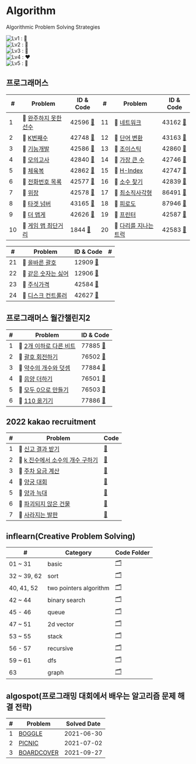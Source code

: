 # Algorithm
Algorithmic Problem Solving Strategies

![Lv1](https://img.shields.io/badge/Lv.1_-4CAF50?style=flat) : 💚 <br>
![Lv2](https://img.shields.io/badge/Lv.2_-FFC107?style=flat) : 💛 <br>
![Lv3](https://img.shields.io/badge/Lv.3_-FF9800?style=flat) : 🧡 <br>
![Lv4](https://img.shields.io/badge/Lv.4_-FF5722?style=flat) : ❤️ <br>
![Lv5](https://img.shields.io/badge/Lv.5_-F44336?style=flat) : 🖤 <br>

## 프로그래머스
| # | Problem | ID & Code | # | Problem | ID & Code | 
| - | ------- | --------- | - | ------- | --------- |
| 1 | 💚 [완주하지 못한 선수](https://programmers.co.kr/learn/courses/30/lessons/42576) | 42596 [📝](https://github.com/mocha-kim/algorithm/blob/main/programmers/hash/42596.cpp) | 11 | 🧡 [네트워크](https://school.programmers.co.kr/learn/courses/30/lessons/43162) | 43162 [📝](https://github.com/mocha-kim/algorithm/blob/main/programmers/dfs-bfs/43162.cpp) |
| 2 | 💚 [K번째수](https://programmers.co.kr/learn/courses/30/lessons/42748) | 42748 [📝](https://github.com/mocha-kim/algorithm/blob/main/programmers/sort/42748.cpp) | 12 | 🧡 [단어 변환](https://school.programmers.co.kr/learn/courses/30/lessons/43163) | 43163 [📝](https://github.com/mocha-kim/algorithm/blob/main/programmers/dfs-bfs/43163.cpp) |
| 3 | 💛 [기능개발](https://programmers.co.kr/learn/courses/30/lessons/42586) | 42586 [📝](https://github.com/mocha-kim/algorithm/blob/main/programmers/stack-queue/42586.cpp) | 13 | 💛 [조이스틱](https://school.programmers.co.kr/learn/courses/30/lessons/42860) | 42860 [📝](https://github.com/mocha-kim/algorithm/blob/main/programmers/greedy/42860.cpp) |
| 4 | 💚 [모의고사](https://programmers.co.kr/learn/courses/30/lessons/42840) | 42840 [📝](https://github.com/mocha-kim/algorithm/blob/main/programmers/ex-search/42840.cpp) | 14 | 💛 [가장 큰 수](https://school.programmers.co.kr/learn/courses/30/lessons/42746) | 42746 [📝](https://github.com/mocha-kim/algorithm/blob/main/programmers/sort/42746.cpp) |
| 5 | 💚 [체육복](https://programmers.co.kr/learn/courses/30/lessons/42862) | 42862 [📝](https://github.com/mocha-kim/algorithm/blob/main/programmers/greedy/42862.cpp) | 15 | 💛 [H-Index](https://school.programmers.co.kr/learn/courses/30/lessons/42747) | 42747 [📝](https://github.com/mocha-kim/algorithm/blob/main/programmers/sort/42747.cpp) |
| 6 | 💛 [전화번호 목록](https://programmers.co.kr/learn/courses/30/lessons/42577) | 42577 [📝](https://github.com/mocha-kim/algorithm/blob/main/programmers/hash/42577.cpp) | 16 | 💛 [소수 찾기](https://school.programmers.co.kr/learn/courses/30/lessons/42839) | 42839 [📝](https://github.com/mocha-kim/algorithm/blob/main/programmers/ex-search/42839.cpp) |
| 7 | 💛 [위장](https://programmers.co.kr/learn/courses/30/lessons/42578) | 42578 [📝](https://github.com/mocha-kim/algorithm/blob/main/programmers/hash/42578.cpp) | 17 | 💚 [최소직사각형](https://school.programmers.co.kr/learn/courses/30/lessons/86491) | 86491 [📝](https://github.com/mocha-kim/algorithm/blob/main/programmers/ex-search/86491.cpp) |
| 8 | 💛 [타겟 넘버](https://programmers.co.kr/learn/courses/30/lessons/43165) | 43165 [📝](https://github.com/mocha-kim/algorithm/blob/main/programmers/dfs-bfs/43165.cpp) | 18 | 💛 [피로도](https://school.programmers.co.kr/learn/courses/30/lessons/87946) | 87946 [📝](https://github.com/mocha-kim/algorithm/blob/main/programmers/ex-search/87946.cpp) |
| 9 | 💛 [더 맵게](https://programmers.co.kr/learn/courses/30/lessons/42626) | 42626 [📝](https://github.com/mocha-kim/algorithm/blob/main/programmers/heap/42626.cpp) | 19 | 💛 [프린터](https://school.programmers.co.kr/learn/courses/30/lessons/42587) | 42587 [📝](https://github.com/mocha-kim/algorithm/blob/main/programmers/stack-queue/42587.cpp) |
| 10 | 💛 [게임 맵 최단거리](https://school.programmers.co.kr/learn/courses/30/lessons/1844) | 1844 [📝](https://github.com/mocha-kim/algorithm/blob/main/programmers/dfs-bfs/1844.cpp) | 20 | 💛 [다리를 지나는 트럭](https://school.programmers.co.kr/learn/courses/30/lessons/42583) | 42583 [📝](https://github.com/mocha-kim/algorithm/blob/main/programmers/stack-queue/42583.cpp) |

| # | Problem | ID & Code | # |
| - | ------- | --------- | - |
| 21 | 💛 [올바른 괄호](https://school.programmers.co.kr/learn/courses/30/lessons/12909) | 12909 [📝](https://github.com/mocha-kim/algorithm/blob/main/programmers/stack-queue/12909.cpp)
| 22 | 💚 [같은 숫자는 싫어](https://school.programmers.co.kr/learn/courses/30/lessons/12906) | 12906 [📝](https://github.com/mocha-kim/algorithm/blob/main/programmers/stack-queue/12906.cpp)
| 23 | 💛 [주식가격](https://school.programmers.co.kr/learn/courses/30/lessons/42584#) | 42584 [📝](https://github.com/mocha-kim/algorithm/blob/main/programmers/stack-queue/42584.cpp)
| 24 | 💛 [디스크 컨트롤러](https://school.programmers.co.kr/learn/courses/30/lessons/42627) | 42627 [📝](https://github.com/mocha-kim/algorithm/blob/main/programmers/heap/42627.cpp)

## 프로그래머스 월간챌린지2
| # | Problem | ID & Code | 
| - | ------- | ------------ |
| 1 | 💛 [2개 이하로 다른 비트](https://school.programmers.co.kr/learn/courses/30/lessons/77885) | 77885 [📝](https://github.com/mocha-kim/algorithm/blob/main/programmers/challenges-2/77885.cpp) |
| 2 | 💛 [괄호 회전하기](https://school.programmers.co.kr/learn/courses/30/lessons/76502) | 76502 [📝](https://github.com/mocha-kim/algorithm/blob/main/programmers/challenges-2/76502.cpp) |
| 3 | 💚 [약수의 개수와 덧셈](https://school.programmers.co.kr/learn/courses/30/lessons/77884) | 77884 [📝](https://github.com/mocha-kim/algorithm/blob/main/programmers/challenges-2/77884.cpp) |
| 4 | 💚 [음양 더하기](https://school.programmers.co.kr/learn/courses/30/lessons/76501) | 76501 [📝](https://github.com/mocha-kim/algorithm/blob/main/programmers/challenges-2/76501.cpp) |
| 5 | 🧡 [모두 0으로 만들기](https://school.programmers.co.kr/learn/courses/30/lessons/76503) | 76503 [📝](https://github.com/mocha-kim/algorithm/blob/main/programmers/challenges-2/76503.cpp) |
| 6 | 🧡 [110 옮기기](https://school.programmers.co.kr/learn/courses/30/lessons/77886) | 77886 [📝](https://github.com/mocha-kim/algorithm/blob/main/programmers/challenges-2/77886.cpp) |

## 2022 kakao recruitment

| # | Problem | Code | 
|-- | ------- | ------- |
| 1 | 💚 [신고 결과 받기](https://programmers.co.kr/learn/courses/30/lessons/92334) | [📝](https://github.com/mocha-kim/algorithm/blob/main/2022-kakao/1.cpp) |
| 2 | 💛 [k 진수에서 소수의 개수 구하기](https://programmers.co.kr/learn/courses/30/lessons/92335) | [📝](https://github.com/mocha-kim/algorithm/blob/main/2022-kakao/2.cpp) |
| 3 | 💛 [주차 요금 계산](https://programmers.co.kr/learn/courses/30/lessons/92341) | [📝](https://github.com/mocha-kim/algorithm/blob/main/2022-kakao/3.cpp) |
| 4 | 💛 [양궁 대회](https://programmers.co.kr/learn/courses/30/lessons/92342) | [📝](https://github.com/mocha-kim/algorithm/blob/main/2022-kakao/4.cpp) |
| 5 | 🧡 [양과 늑대](https://school.programmers.co.kr/learn/courses/30/lessons/92343) | [📝](https://github.com/mocha-kim/algorithm/blob/main/2022-kakao/5.cpp) |
| 6 | 🧡 [파괴되지 않은 건물]() | [📝]() |
| 7 | 🧡 [사라지는 발판]() | [📝]() |

## inflearn(Creative Problem Solving)
| # | Category | Code Folder | 
|-- | ------- | ------- |
| 01 ~ 31 | basic | [🗂](https://github.com/mocha-kim/CPS/tree/main/basic) |
| 32 ~ 39, 62 | sort | [🗂](https://github.com/mocha-kim/CPS/tree/main/sort) |
| 40, 41, 52 | two pointers algorithm | [🗂](https://github.com/mocha-kim/CPS/tree/main/two-pointers) |
| 42 ~ 44 | binary search | [🗂](https://github.com/mocha-kim/CPS/tree/main/binary-search) |
| 45 - 46 | queue | [🗂](https://github.com/mocha-kim/CPS/tree/main/queue) |
| 47 ~ 51 | 2d vector | [🗂](https://github.com/mocha-kim/CPS/tree/main/2d-vector) |
| 53 ~ 55 | stack | [🗂](https://github.com/mocha-kim/CPS/tree/main/stack) |
| 56 - 57 | recursive | [🗂](https://github.com/mocha-kim/CPS/tree/main/recursive) |
| 59 ~ 61 | dfs | [🗂](https://github.com/mocha-kim/CPS/tree/main/dfs) |
| 63 | graph | [🗂](https://github.com/mocha-kim/CPS/tree/main/graph) |

## algospot(프로그래밍 대회에서 배우는 알고리즘 문제 해결 전략)

| # | Problem | Solved Date | 
|-- | ------- | ----------- |
| 1 | [BOGGLE](https://github.com/mocha-kim/algorithm/tree/main/boggle) |  2021-06-30 |
| 2 | [PICNIC](https://github.com/mocha-kim/algorithm/tree/main/picnic) |  2021-07-02 |
| 3 | [BOARDCOVER](https://github.com/mocha-kim/algorithm/tree/main/boardcover) |  2021-09-27 |
